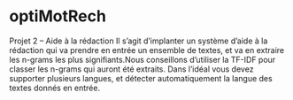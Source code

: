 # optiMotRech

Projet 2 – Aide à la rédaction
Il s’agit d’implanter un système d’aide à la rédaction qui va prendre en entrée un ensemble de textes, et va en extraire les n-grams les plus signifiants.Nous conseillons d’utiliser la TF-IDF pour classer les n-grams qui auront été extraits. Dans l’idéal vous devez supporter plusieurs langues, et détecter automatiquement la langue des textes donnés en entrée.
